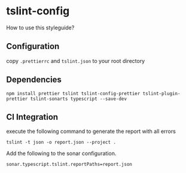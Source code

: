 # tslint-config

How to use this styleguide?

## Configuration

copy `.prettierrc` and `tslint.json` to your root directory 

## Dependencies

```
npm install prettier tslint tslint-config-prettier tslint-plugin-prettier tslint-sonarts typescript --save-dev
```

## CI Integration

execute the following command to generate the report with all errors

```
tslint -t json -o report.json --project .
```

Add the following to the sonar configuration.

```
sonar.typescript.tslint.reportPaths=report.json
```